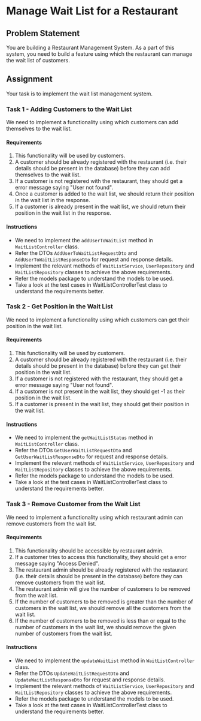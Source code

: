 # Manage Wait List for a Restaurant

## Problem Statement
You are building a Restaurant Management System. As a part of this system, you need to build a feature using which the restaurant can manage the wait list of customers. 

## Assignment

Your task is to implement the wait list management system.

### Task 1 - Adding Customers to the Wait List

We need to implement a functionality using which customers can add themselves to the wait list.

#### Requirements
1. This functionality will be used by customers.
2. A customer should be already registered with the restaurant (i.e. their details should be present in the database) before they can add themselves to the wait list.
3. If a customer is not registered with the restaurant, they should get a error message saying "User not found".
4. Once a customer is added to the wait list, we should return their position in the wait list in the response.
5. If a customer is already present in the wait list, we should return their position in the wait list in the response.

#### Instructions

* We need to implement the `addUserToWaitList` method in `WaitListController` class.
* Refer the DTOs `AddUserToWaitListRequestDto` and `AddUserToWaitListResponseDto` for request and response details.
* Implement the relevant methods of `WaitListService`, `UserRepository` and `WaitListRepository` classes to achieve the above requirements.
* Refer the models package to understand the models to be used.
* Take a look at the test cases in WaitListControllerTest class to understand the requirements better.


### Task 2 - Get Position in the Wait List

We need to implement a functionality using which customers can get their position in the wait list.

#### Requirements
1. This functionality will be used by customers.
2. A customer should be already registered with the restaurant (i.e. their details should be present in the database) before they can get their position in the wait list.
3. If a customer is not registered with the restaurant, they should get a error message saying "User not found".
4. If a customer is not present in the wait list, they should get -1 as their position in the wait list.
5. If a customer is present in the wait list, they should get their position in the wait list.


#### Instructions

* We need to implement the `getWaitListStatus` method in `WaitListController` class.
* Refer the DTOs `GetUserWaitListRequestDto` and `GetUserWaitListResponseDto` for request and response details.
* Implement the relevant methods of `WaitListService`, `UserRepository` and `WaitListRepository` classes to achieve the above requirements.
* Refer the models package to understand the models to be used.
* Take a look at the test cases in WaitListControllerTest class to understand the requirements better.

### Task 3 - Remove Customer from the Wait List

We need to implement a functionality using which restaurant admin can remove customers from the wait list.

#### Requirements
1. This functionality should be accessible by restaurant admin.
2. If a customer tries to access this functionality, they should get a error message saying "Access Denied".
3. The restaurant admin should be already registered with the restaurant (i.e. their details should be present in the database) before they can remove customers from the wait list.
4. The restaurant admin will give the number of customers to be removed from the wait list.
5. If the number of customers to be removed is greater than the number of customers in the wait list, we should remove all the customers from the wait list.
6. If the number of customers to be removed is less than or equal to the number of customers in the wait list, we should remove the given number of customers from the wait list.

#### Instructions

* We need to implement the `updateWaitList` method in `WaitListController` class.
* Refer the DTOs `UpdateWaitListRequestDto` and `UpdateWaitListResponseDto` for request and response details.
* Implement the relevant methods of `WaitListService`, `UserRepository` and `WaitListRepository` classes to achieve the above requirements.
* Refer the models package to understand the models to be used.
* Take a look at the test cases in WaitListControllerTest class to understand the requirements better.